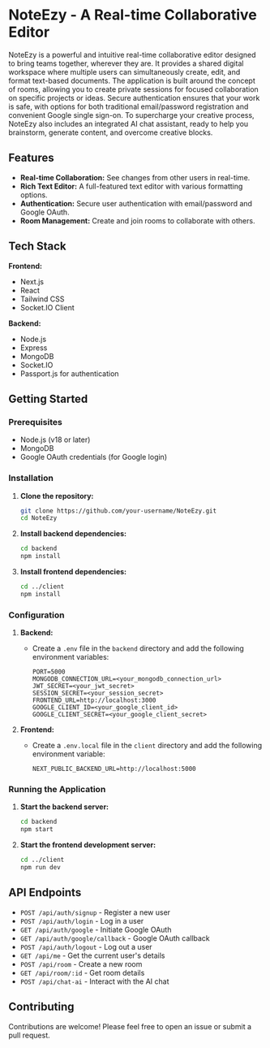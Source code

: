 # NoteEzy - A Real-time Collaborative Editor


NoteEzy is a powerful and intuitive real-time collaborative editor designed to bring teams together, wherever they are. It provides a shared digital workspace where multiple users can simultaneously create, edit, and format text-based documents. The application is built around the concept of rooms, allowing you to create private sessions for focused collaboration on specific projects or ideas. Secure authentication ensures that your work is safe, with options for both traditional email/password registration and convenient Google single sign-on. To supercharge your creative process, NoteEzy also includes an integrated AI chat assistant, ready to help you brainstorm, generate content, and overcome creative blocks.

## Features

*   **Real-time Collaboration:** See changes from other users in real-time.
*   **Rich Text Editor:** A full-featured text editor with various formatting options.
*   **Authentication:** Secure user authentication with email/password and Google OAuth.
*   **Room Management:** Create and join rooms to collaborate with others.


## Tech Stack

**Frontend:**

*   Next.js
*   React
*   Tailwind CSS
*   Socket.IO Client

**Backend:**

*   Node.js
*   Express
*   MongoDB
*   Socket.IO
*   Passport.js for authentication

## Getting Started

### Prerequisites

*   Node.js (v18 or later)
*   MongoDB
*   Google OAuth credentials (for Google login)

### Installation

1.  **Clone the repository:**

    ```bash
    git clone https://github.com/your-username/NoteEzy.git
    cd NoteEzy
    ```

2.  **Install backend dependencies:**

    ```bash
    cd backend
    npm install
    ```

3.  **Install frontend dependencies:**

    ```bash
    cd ../client
    npm install
    ```

### Configuration

1.  **Backend:**

    *   Create a `.env` file in the `backend` directory and add the following environment variables:

        ```
        PORT=5000
        MONGODB_CONNECTION_URL=<your_mongodb_connection_url>
        JWT_SECRET=<your_jwt_secret>
        SESSION_SECRET=<your_session_secret>
        FRONTEND_URL=http://localhost:3000
        GOOGLE_CLIENT_ID=<your_google_client_id>
        GOOGLE_CLIENT_SECRET=<your_google_client_secret>
        ```

2.  **Frontend:**

    *   Create a `.env.local` file in the `client` directory and add the following environment variable:

        ```
        NEXT_PUBLIC_BACKEND_URL=http://localhost:5000
        ```

### Running the Application

1.  **Start the backend server:**

    ```bash
    cd backend
    npm start
    ```

2.  **Start the frontend development server:**

    ```bash
    cd ../client
    npm run dev
    ```

## API Endpoints

*   `POST /api/auth/signup` - Register a new user
*   `POST /api/auth/login` - Log in a user
*   `GET /api/auth/google` - Initiate Google OAuth
*   `GET /api/auth/google/callback` - Google OAuth callback
*   `POST /api/auth/logout` - Log out a user
*   `GET /api/me` - Get the current user's details
*   `POST /api/room` - Create a new room
*   `GET /api/room/:id` - Get room details
*   `POST /api/chat-ai` - Interact with the AI chat

## Contributing

Contributions are welcome! Please feel free to open an issue or submit a pull request.


